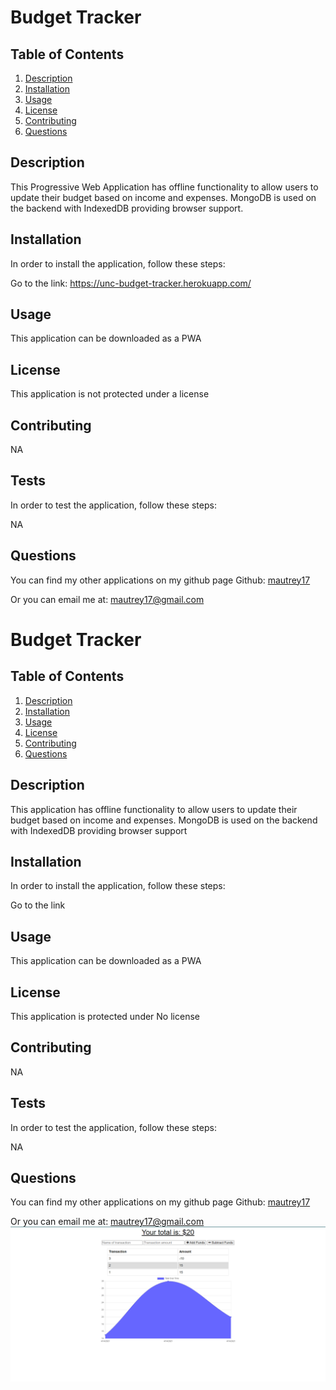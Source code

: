 # Budget Tracker




## Table of Contents
1. [Description](#Description)
2. [Installation](#Installation)
3. [Usage](#Usage)
4. [License](#License)
5. [Contributing](#Contributing)
6. [Questions](#Questions)

## Description
This Progressive Web Application has offline functionality to allow users to update their budget based on income and expenses. MongoDB is used on the backend with IndexedDB providing browser support.

## Installation
In order to install the application, follow these steps: 

Go to the link: https://unc-budget-tracker.herokuapp.com/

## Usage
This application can be downloaded as a PWA

## License
This application is not protected under a license

## Contributing
NA

## Tests
In order to test the application, follow these steps:

NA

## Questions
You can find my other applications on my github page
Github: [mautrey17](https://github.com/mautrey17) 

Or you can email me at: mautrey17@gmail.com

# Budget Tracker




## Table of Contents
1. [Description](#Description)
2. [Installation](#Installation)
3. [Usage](#Usage)
4. [License](#License)
5. [Contributing](#Contributing)
6. [Questions](#Questions)

## Description
This application has offline functionality to allow users to update their budget based on income and expenses. MongoDB is used on the backend with IndexedDB providing browser support

## Installation
In order to install the application, follow these steps: 

Go to the link

## Usage
This application can be downloaded as a PWA

## License
This application is protected under No license

## Contributing
NA

## Tests
In order to test the application, follow these steps:

NA

## Questions
You can find my other applications on my github page
Github: [mautrey17](https://github.com/mautrey17) 

Or you can email me at: mautrey17@gmail.com
![alt text](public/images/screenshot.png)